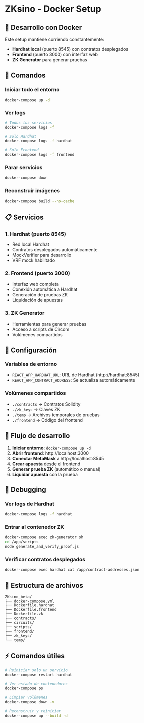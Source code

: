 # ZKsino - Docker Setup

## 🐳 Desarrollo con Docker

Este setup mantiene corriendo constantemente:
- **Hardhat local** (puerto 8545) con contratos desplegados
- **Frontend** (puerto 3000) con interfaz web
- **ZK Generator** para generar pruebas

## 🚀 Comandos

### Iniciar todo el entorno
```bash
docker-compose up -d
```

### Ver logs
```bash
# Todos los servicios
docker-compose logs -f

# Solo Hardhat
docker-compose logs -f hardhat

# Solo Frontend
docker-compose logs -f frontend
```

### Parar servicios
```bash
docker-compose down
```

### Reconstruir imágenes
```bash
docker-compose build --no-cache
```

## 📋 Servicios

### 1. Hardhat (puerto 8545)
- Red local Hardhat
- Contratos desplegados automáticamente
- MockVerifier para desarrollo
- VRF mock habilitado

### 2. Frontend (puerto 3000)
- Interfaz web completa
- Conexión automática a Hardhat
- Generación de pruebas ZK
- Liquidación de apuestas

### 3. ZK Generator
- Herramientas para generar pruebas
- Acceso a scripts de Circom
- Volúmenes compartidos

## 🔧 Configuración

### Variables de entorno
- `REACT_APP_HARDHAT_URL`: URL de Hardhat (http://hardhat:8545)
- `REACT_APP_CONTRACT_ADDRESS`: Se actualiza automáticamente

### Volúmenes compartidos
- `./contracts` → Contratos Solidity
- `./zk_keys` → Claves ZK
- `./temp` → Archivos temporales de pruebas
- `./frontend` → Código del frontend

## 🎯 Flujo de desarrollo

1. **Iniciar entorno**: `docker-compose up -d`
2. **Abrir frontend**: http://localhost:3000
3. **Conectar MetaMask** a http://localhost:8545
4. **Crear apuesta** desde el frontend
5. **Generar prueba ZK** (automático o manual)
6. **Liquidar apuesta** con la prueba

## 🐛 Debugging

### Ver logs de Hardhat
```bash
docker-compose logs -f hardhat
```

### Entrar al contenedor ZK
```bash
docker-compose exec zk-generator sh
cd /app/scripts
node generate_and_verify_proof.js
```

### Verificar contratos desplegados
```bash
docker-compose exec hardhat cat /app/contract-addresses.json
```

## 📁 Estructura de archivos

```
ZKsino_beta/
├── docker-compose.yml
├── Dockerfile.hardhat
├── Dockerfile.frontend
├── Dockerfile.zk
├── contracts/
├── circuits/
├── scripts/
├── frontend/
├── zk_keys/
└── temp/
```

## ⚡ Comandos útiles

```bash
# Reiniciar solo un servicio
docker-compose restart hardhat

# Ver estado de contenedores
docker-compose ps

# Limpiar volúmenes
docker-compose down -v

# Reconstruir y reiniciar
docker-compose up --build -d
```
